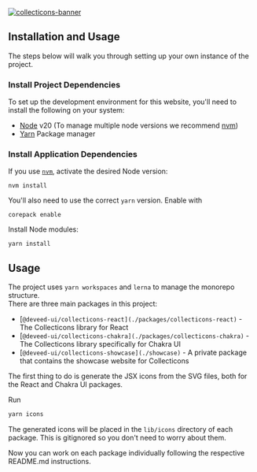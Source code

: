 [![collecticons-banner](https://cloud.githubusercontent.com/assets/1090606/8695447/fdef92fa-2adc-11e5-8979-b61bd96d24ca.png)](https://collecticons.io)

## Installation and Usage
The steps below will walk you through setting up your own instance of the project.

### Install Project Dependencies
To set up the development environment for this website, you'll need to install the following on your system:

- [Node](http://nodejs.org/) v20 (To manage multiple node versions we recommend [nvm](https://github.com/creationix/nvm))
- [Yarn](https://yarnpkg.com/) Package manager

### Install Application Dependencies

If you use [`nvm`](https://github.com/creationix/nvm), activate the desired Node version:

```
nvm install
```

You'll also need to use the correct `yarn` version. Enable with
```
corepack enable
```

Install Node modules:

```
yarn install
```

## Usage

The project uses `yarn workspaces` and `lerna` to manage the monorepo structure.  
There are three main packages in this project:
- [`@deveed-ui/collecticons-react](./packages/collecticons-react)` - The Collecticons library for React
- [`@deveed-ui/collecticons-chakra](./packages/collecticons-chakra)` - The Collecticons library specifically for Chakra UI
- [`@deveed-ui/collecticons-showcase](./showcase)` - A private package that contains the showcase website for Collecticons

The first thing to do is generate the JSX icons from the SVG files, both for the React and Chakra UI packages.

Run
```bash
yarn icons
```
The generated icons will be placed in the `lib/icons` directory of each package. This is gitignored so you don't need to worry about them.

Now you can work on each package individually following the respective README.md instructions.
